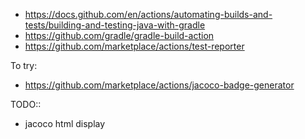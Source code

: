- https://docs.github.com/en/actions/automating-builds-and-tests/building-and-testing-java-with-gradle
- https://github.com/gradle/gradle-build-action
- https://github.com/marketplace/actions/test-reporter

To try:

- https://github.com/marketplace/actions/jacoco-badge-generator

TODO::

- jacoco html display
